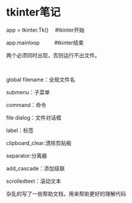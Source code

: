 # tkinter笔记 #
app = tkinter.Tk()   　#tkinter开始

app.mainloop         　 　 #tkinter结束

两个必须同时出现，否则运行不出文件。

</br>

global filename：全局文件名

submenu：子菜单

command：命令

file dialog：文件对话框

label：标签

clipboard_clear:清除剪贴板

separator:分离器

add_cascade：添加级联

scrolledtext：滚动文本

杂乱的写了一些帮助文档，用来帮助更好的理解代码





